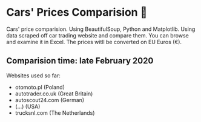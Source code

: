 # Cars' Prices Comparision 🚗

Cars' price comparision. Using BeautifulSoup, Python and Matplotlib.
Using data scraped off car trading website and compare them. You can browse and examine it in Excel.
The prices witll be converted on EU Euros (€).

## Comparision time: late February 2020

Websites used so far:
- otomoto.pl (Poland)
- autotrader.co.uk (Great Britain)
- autoscout24.com (German)
- (...) (USA)
- trucksnl.com (The Netherlands)
